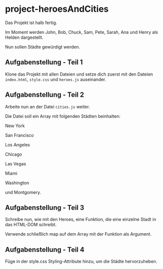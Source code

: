 # project-heroesAndCities

Das Projekt ist halb fertig.

Im Moment werden John, Bob, Chuck, Sam, Pete, Sarah, Ana und Henry als Helden dargestellt.

Nun sollen Städte gewürdigt werden.

## Aufgabenstellung - Teil 1
Klone das Projekt mit allen Dateien und setze dich zuerst mit den Dateien `index.html`, `style.css` und `heroes.js` auseinander.

## Aufgabenstellung - Teil 2
Arbeite nun an der Datei `cities.js` weiter.

Die Datei soll ein Array mit folgenden Städten beinhalten: 

New York

San Francisco

Los Angeles

Chicago

Las Vegas

Miami

Washington 

und Montgomery.

## Aufgabenstellung - Teil 3
Schreibe nun, wie mit den Heroes, eine Funktion, die eine einzelne Stadt in das HTML-DOM schreibt.

Verwende schließlich map auf dem Array mit der Funktion als Argument.

## Aufgabenstellung - Teil 4
Füge in der style.css Styling-Attribute hinzu, um die Städte hervorzuheben.
